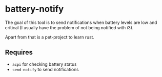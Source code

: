 # battery-notify

The goal of this tool is to send notifications when battery levels are low and critical (I usually have the problem of not being notified with i3).

Apart from that is a pet-project to learn rust.

## Requires

* `acpi` for checking battery status
* `send-notify` to send notifications

